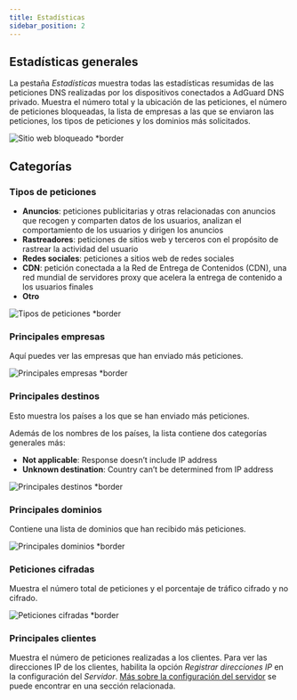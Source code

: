 ```yaml
---
title: Estadísticas
sidebar_position: 2
---
```


## Estadísticas generales

La pestaña _Estadísticas_ muestra todas las estadísticas resumidas de las peticiones DNS realizadas por los dispositivos conectados a AdGuard DNS privado. Muestra el número total y la ubicación de las peticiones, el número de peticiones bloqueadas, la lista de empresas a las que se enviaron las peticiones, los tipos de peticiones y los dominios más solicitados.

![Sitio web bloqueado \*border](https://cdn.adtidy.org/content/kb/dns/private/new_dns/statistics/overall_stats.png)

## Categorías

### Tipos de peticiones

- **Anuncios**: peticiones publicitarias y otras relacionadas con anuncios que recogen y comparten datos de los usuarios, analizan el comportamiento de los usuarios y dirigen los anuncios
- **Rastreadores**: peticiones de sitios web y terceros con el propósito de rastrear la actividad del usuario
- **Redes sociales**: peticiones a sitios web de redes sociales
- **CDN**: petición conectada a la Red de Entrega de Contenidos (CDN), una red mundial de servidores proxy que acelera la entrega de contenido a los usuarios finales
- **Otro**

![Tipos de peticiones \*border](https://cdn.adtidy.org/content/kb/dns/private/new_dns/statistics/request_types.png)

### Principales empresas

Aquí puedes ver las empresas que han enviado más peticiones.

![Principales empresas \*border](https://cdn.adtidy.org/content/kb/dns/private/new_dns/statistics/top_companies.png)

### Principales destinos

Esto muestra los países a los que se han enviado más peticiones.

Además de los nombres de los países, la lista contiene dos categorías generales más:

- **Not applicable**: Response doesn’t include IP address
- **Unknown destination**: Country can’t be determined from IP address

![Principales destinos \*border](https://cdn.adtidy.org/content/kb/dns/private/new_dns/statistics/top_destinations.png)

### Principales dominios

Contiene una lista de dominios que han recibido más peticiones.

![Principales dominios \*border](https://cdn.adtidy.org/content/kb/dns/private/new_dns/statistics/top_domains.png)

### Peticiones cifradas

Muestra el número total de peticiones y el porcentaje de tráfico cifrado y no cifrado.

![Peticiones cifradas \*border](https://cdn.adtidy.org/content/kb/dns/private/new_dns/statistics/encrypted_requests.png)

### Principales clientes

Muestra el número de peticiones realizadas a los clientes. Para ver las direcciones IP de los clientes, habilita la opción _Registrar direcciones IP_ en la configuración del _Servidor_. [Más sobre la configuración del servidor](/private-dns/server-and-settings/advanced.md) se puede encontrar en una sección relacionada.
